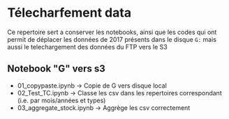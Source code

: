 # Télecharfement data

Ce repertoire sert a conserver les notebooks, ainsi que les codes qui ont permit de déplacer les données de 2017 présents dans le disque `G:` mais aussi le telechargement des données du FTP vers le S3

## Notebook "G" vers s3

- 01_copypaste.ipynb -> Copie de G vers disque local
- 02_Test_TC.ipynb -> Classe les csv dans les repertoires correspondant (i.e. par mois/années et types)
- 03_aggregate_stock.ipynb -> Aggrège les csv correctement 
